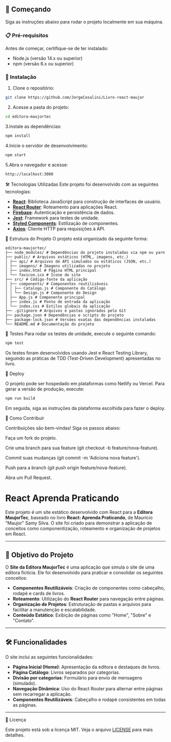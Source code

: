 ## 🚀 Começando

Siga as instruções abaixo para rodar o projeto localmente em sua máquina.

### 📋 Pré-requisitos

Antes de começar, certifique-se de ter instalado:

- Node.js (versão 14.x ou superior)
- npm (versão 6.x ou superior)

### 🔧 Instalação

1. Clone o repositório:

```bash
git clone https://github.com/JorgeCasalini/Livro-react-maujor
````
2. Acesse a pasta do projeto:
```bash
cd editora-maujortec
```
3.Instale as dependências:

```bash
npm install
```
4.Inicie o servidor de desenvolvimento:

```bash
npm start
```
5.Abra o navegador e acesse:

```bash
http://localhost:3000
```
🛠️ Tecnologias Utilizadas
Este projeto foi desenvolvido com as seguintes tecnologias:

- **[React](https://reactjs.org/)**: Biblioteca JavaScript para construção de interfaces de usuário.
- **[React Router](https://reactrouter.com/)**: Roteamento para aplicações React.
- **[Firebase](https://firebase.google.com/)**: Autenticação e persistência de dados.
- **[Jest](https://jestjs.io/)**: Framework para testes de unidade.
- **[Styled Components](https://styled-components.com/)**: Estilização de componentes.
- **[Axios](https://axios-http.com/)**: Cliente HTTP para requisições à API.

🧩 Estrutura do Projeto
O projeto está organizado da seguinte forma:
```
editora-maujortec/
├── node_modules/ # Dependências do projeto instaladas via npm ou yarn
├── public/ # Arquivos estáticos (HTML, imagens, etc.)
│ ├── api/ # Arquivos de API simulados ou estáticos (JSON, etc.)
│ ├── imagens/ # Imagens utilizadas no projeto
│ ├── index.html # Página HTML principal
│ └── favicon.ico # Ícone do site
├── src/ # Código-fonte da aplicação
│ ├── components/ # Componentes reutilizáveis
│ │ ├── Catalogo.js # Componente do Catálogo
│ │ └── Design.js # Componente do Design
│ ├── App.js # Componente principal
│ ├── index.js # Ponto de entrada da aplicação
│ └── index.css # Estilos globais da aplicação
├── .gitignore # Arquivos e pastas ignorados pelo Git
├── package.json # Dependências e scripts do projeto
├── package-lock.json # Versões exatas das dependências instaladas
└── README.md # Documentação do projeto
```
🧪 Testes
Para rodar os testes de unidade, execute o seguinte comando:

```bash
npm test
```
Os testes foram desenvolvidos usando Jest e React Testing Library, seguindo as práticas de TDD (Test-Driven Development) apresentadas no livro.

🚀 Deploy

O projeto pode ser hospedado em plataformas como Netlify ou Vercel. Para gerar a versão de produção, execute:

```bash
npm run build
```
Em seguida, siga as instruções da plataforma escolhida para fazer o deploy.

🤝 Como Contribuir

Contribuições são bem-vindas! Siga os passos abaixo:

Faça um fork do projeto.

Crie uma branch para sua feature (git checkout -b feature/nova-feature).

Commit suas mudanças (git commit -m 'Adiciona nova feature').

Push para a branch (git push origin feature/nova-feature).

Abra um Pull Request.

# React Aprenda Praticando

Este projeto é um site estático desenvolvido com React para a **Editora MaujorTec**, baseado no livro **React: Aprenda Praticando**, de Maurício "Maujor" Samy Silva. O site foi criado para demonstrar a aplicação de conceitos como componentização, roteamento e organização de projetos em React.

---

## 🚀 Objetivo do Projeto

O **Site da Editora MaujorTec** é uma aplicação que simula o site de uma editora fictícia. Ele foi desenvolvido para praticar e consolidar os seguintes conceitos:

- **Componentes Reutilizáveis**: Criação de componentes como cabeçalho, rodapé e cards de livros.
- **Roteamento**: Utilização do **React Router** para navegação entre páginas.
- **Organização de Projetos**: Estruturação de pastas e arquivos para facilitar a manutenção e escalabilidade.
- **Conteúdo Estático**: Exibição de páginas como "Home", "Sobre" e "Contato".

---

## 🛠️ Funcionalidades

O site inclui as seguintes funcionalidades:

- **Página Inicial (Home)**: Apresentação da editora e destaques de livros.
- **Página Catálogo**: Livros separados por categorias.
- **Divisão por categorias**: Formulário para envio de mensagens (simulado).
- **Navegação Dinâmica**: Uso do React Router para alternar entre páginas sem recarregar a aplicação.
- **Componentes Reutilizáveis**: Cabeçalho e rodapé consistentes em todas as páginas.

---

📄 Licença

Este projeto está sob a licença MIT. Veja o arquivo [LICENSE](LICENSE) para mais detalhes.

